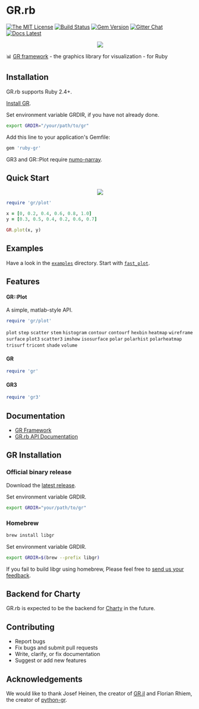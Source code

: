 # GR.rb

[![The MIT License](https://img.shields.io/badge/license-MIT-orange.svg)](LICENSE.txt)
[![Build Status](https://travis-ci.org/red-data-tools/GR.rb.svg?branch=master)](https://travis-ci.org/red-data-tools/GR.rb)
[![Gem Version](https://badge.fury.io/rb/ruby-gr.svg)](https://badge.fury.io/rb/ruby-gr)
[![Gitter Chat](https://badges.gitter.im/red-data-tools/en.svg)](https://gitter.im/red-data-tools/en)
[![Docs Latest](https://img.shields.io/badge/docs-latest-blue.svg)](https://rubydoc.info/gems/ruby-gr)

<p align="center">
  <img src="https://user-images.githubusercontent.com/5798442/70857099-13d57600-1f2c-11ea-8f3c-7d81065f13a5.png">
</p>

:bar_chart:  [GR framework](https://github.com/sciapp/gr) - the graphics library for visualization - for Ruby

## Installation

GR.rb supports Ruby 2.4+.

[Install GR](#gr-installation).

Set environment variable GRDIR, if you have not already done. 

```sh
export GRDIR="/your/path/to/gr"
```

Add this line to your application's Gemfile:

```sh
gem 'ruby-gr'
```

GR3 and GR::Plot require [numo-narray](https://github.com/ruby-numo/numo-narray).

## Quick Start

<p align="center">
  <img src="https://user-images.githubusercontent.com/5798442/69689128-74cb1480-110b-11ea-9097-29e878a19e8f.png">
</p>

```ruby
require 'gr/plot'

x = [0, 0.2, 0.4, 0.6, 0.8, 1.0]
y = [0.3, 0.5, 0.4, 0.2, 0.6, 0.7]

GR.plot(x, y)
```

## Examples

Have a look in the [`examples`](https://github.com/red-data-tools/GR.rb/tree/master/examples) directory. Start with [`fast_plot`](https://github.com/red-data-tools/GR.rb/blob/master/examples/fast_plots.rb).

## Features

#### GR::Plot

A simple, matlab-style API.

```ruby
require 'gr/plot'
```

`plot` `step` `scatter` `stem` `histogram` `contour` `contourf` `hexbin` `heatmap` `wireframe` `surface` `plot3` `scatter3` `imshow` `isosurface` `polar` `polarhist` `polarheatmap` `trisurf` `tricont` `shade` `volume`

#### GR

```ruby
require 'gr'
```

#### GR3

```ruby
require 'gr3'
```

## Documentation

- [GR Framework](https://gr-framework.org/)
- [GR.rb API Documentation](https://rubydoc.info/gems/ruby-gr)

## GR Installation

### Official binary release

Download the [latest release](https://github.com/sciapp/gr/releases).

Set environment variable GRDIR.

```sh
export GRDIR="your/path/to/gr"
```

### Homebrew

```sh
brew install libgr
```

Set environment variable GRDIR.

```sh
export GRDIR=$(brew --prefix libgr)
```

If you fail to build libgr using homebrew, Please feel free to [send us your feedback](https://github.com/red-data-tools/GR.rb/issues).

## Backend for Charty

GR.rb is expected to be the backend for [Charty](https://github.com/red-data-tools/charty) in the future.

## Contributing

* Report bugs
* Fix bugs and submit pull requests
* Write, clarify, or fix documentation
* Suggest or add new features

## Acknowledgements

We would like to thank Josef Heinen, the creator of [GR.jl](https://github.com/jheinen/GR.jl) and Florian Rhiem, the creator of  [python-gr](https://github.com/sciapp/python-gr).

